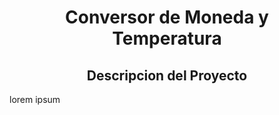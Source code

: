  <h1 align="center">Conversor de Moneda y Temperatura</h1>

 <h2 align="center">Descripcion del Proyecto</h2>
 <p> lorem ipsum</p>

